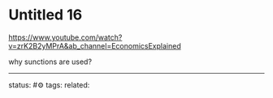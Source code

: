 # Untitled 16
https://www.youtube.com/watch?v=zrK2B2yMPrA&ab_channel=EconomicsExplained

why sunctions are used?



---
status: #⚙️ 
tags: 
related: 